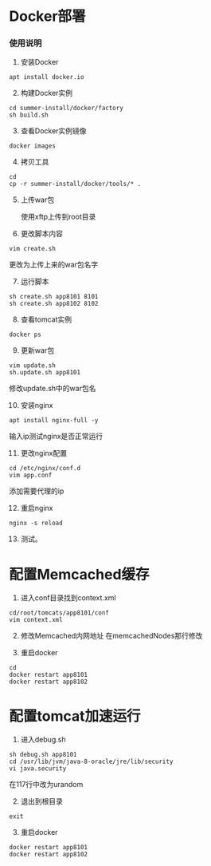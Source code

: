 # Docker部署

### 使用说明

1. 安装Docker

```
apt install docker.io
```
2. 构建Docker实例

```
cd summer-install/docker/factory
sh build.sh
```
3. 查看Docker实例镜像

```
docker images
```
4. 拷贝工具

```
cd
cp -r summer-install/docker/tools/* .
```
5. 上传war包

   使用xftp上传到root目录

6. 更改脚本内容

```
vim create.sh
```
更改为上传上来的war包名字

7. 运行脚本

```
sh create.sh app8101 8101
sh create.sh app8102 8102
```
8. 查看tomcat实例

```
docker ps
```
9. 更新war包

```
vim update.sh
sh.update.sh app8101
```
修改update.sh中的war包名

10. 安装nginx

```
apt install nginx-full -y
```
输入ip测试nginx是否正常运行

11. 更改nginx配置

```
cd /etc/nginx/conf.d
vim app.conf
```
添加需要代理的ip

12. 重启nginx

```
nginx -s reload
```
13. 测试。



# 配置Memcached缓存
1. 进入conf目录找到context.xml
```
cd/root/tomcats/app8101/conf
vim context.xml
```
2. 修改Memcached内网地址
在memcachedNodes那行修改

3. 重启docker
```
cd 
docker restart app8101
docker restart app8102
```
# 配置tomcat加速运行
1.  进入debug.sh
```
sh debug.sh app8101
cd /usr/lib/jvm/java-8-oracle/jre/lib/security
vi java.security
```
在117行中改为urandom

2. 退出到根目录
```
exit
```
3. 重启docker
```
docker restart app8101
docker restart app8102
```

